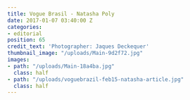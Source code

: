 ```yaml
---
title: Vogue Brasil - Natasha Poly
date: 2017-01-07 03:40:00 Z
categories:
- editorial
position: 65
credit_text: 'Photographer: Jaques Deckequer'
thumbnail_image: "/uploads/Main-9d2f72.jpg"
images:
- path: "/uploads/Main-18a4ba.jpg"
  class: half
- path: "/uploads/voguebrazil-feb15-natasha-article.jpg"
  class: half
---
```


